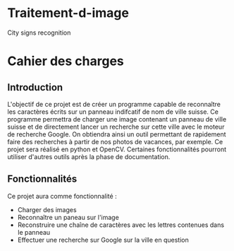 # Traitement-d-image
City signs recognition

# Cahier des charges

## Introduction

L'objectif de ce projet est de créer un programme capable de reconnaître les caractères écrits sur un panneau indifcatif de nom de ville suisse.
Ce programme permettra de charger une image contenant un panneau de ville suisse et de directement lancer un recherche sur cette ville avec le moteur de recherche Google. On obtiendra ainsi un outil permettant de rapidement faire des recherches à partir de nos photos de vacances, par exemple.
Ce projet sera réalisé en python et OpenCV. Certaines fonctionnalités pourront utiliser d'autres outils après la phase de documentation.

## Fonctionnalités

Ce projet aura comme fonctionnalité :

* Charger des images
* Reconnaître un paneau sur l'image
* Reconstruire une chaîne de caractères avec les lettres contenues dans le panneau
* Effectuer une recherche sur Google sur la ville en question
